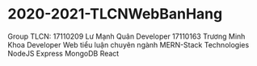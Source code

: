 # 2020-2021-TLCNWebBanHang
Group TLCN:
17110209 Lư Mạnh Quân Developer
17110163 Trương Minh Khoa Developer
Web tiểu luận chuyên ngành MERN-Stack
Technologies
NodeJS
Express
MongoDB
React
